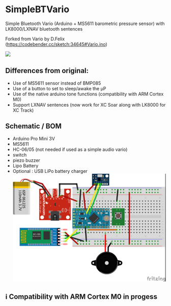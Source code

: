 # SimpleBTVario
Simple Bluetooth Vario (Arduino + MS5611 barometric pressure sensor) with LK8000/LXNAV bluetooth sentences

Forked from Vario by D.Felix (https://codebender.cc/sketch:34645#Vario.ino)

<a href="https://drive.google.com/uc?export=view&id=1Vi6WSBSU8t0mJlr0S6Y0-SK6L4gqkTsE"><img src="https://drive.google.com/uc?export=view&id=1Vi6WSBSU8t0mJlr0S6Y0-SK6L4gqkTsE" width="200" /></a>

## Differences from original:
 + Use of MS5611 sensor instead of BMP085
 + Use of a button to set to sleep/awake the µP
 + Use of the native arduino tone functions (compatibility with ARM Cortex M0)
 + Support LXNAV sentences (now work for XC Soar along with LK8000 for XC Track)

## Schematic / BOM
 + Arduino Pro Mini 3V
 + MS5611
 + HC-06/05 (not needed if used as a simple audio vario)
 + switch
 + piezo buzzer
 + Lipo Battery
 + Optional : USB LiPo battery charger
![Schema](SimpleBTVario_bb.png#3)

## :information_source: Compatibility with ARM Cortex M0 in progess
